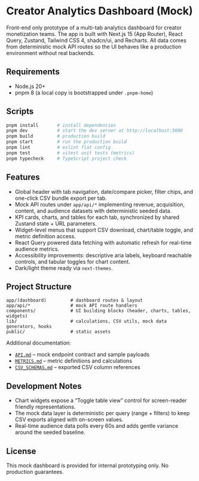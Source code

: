 # Creator Analytics Dashboard (Mock)

Front-end only prototype of a multi-tab analytics dashboard for creator monetization teams. The app is built with Next.js 15 (App Router), React Query, Zustand, Tailwind CSS 4, shadcn/ui, and Recharts. All data comes from deterministic mock API routes so the UI behaves like a production environment without real backends.

## Requirements

- Node.js 20+
- pnpm 8 (a local copy is bootstrapped under `.pnpm-home`)

## Scripts

```bash
pnpm install       # install dependencies
pnpm dev           # start the dev server at http://localhost:3000
pnpm build         # production build
pnpm start         # run the production build
pnpm lint          # eslint flat config
pnpm test          # vitest unit tests (metrics)
pnpm typecheck     # TypeScript project check
```

## Features

- Global header with tab navigation, date/compare picker, filter chips, and one-click CSV bundle export per tab.
- Mock API routes under `app/api/*` implementing revenue, acquisition, content, and audience datasets with deterministic seeded data.
- KPI cards, charts, and tables for each tab, synchronized by shared Zustand state + URL parameters.
- Widget-level menus that support CSV download, chart/table toggle, and metric definition access.
- React Query powered data fetching with automatic refresh for real-time audience metrics.
- Accessibility improvements: descriptive aria labels, keyboard reachable controls, and tabular toggles for chart content.
- Dark/light theme ready via `next-themes`.

## Project Structure

```
app/(dashboard)         # dashboard routes & layout
app/api/*               # mock API route handlers
components/             # UI building blocks (header, charts, tables, widgets)
lib/                    # calculations, CSV utils, mock data generators, hooks
public/                 # static assets
```

Additional documentation:

- [`API.md`](./API.md) – mock endpoint contract and sample payloads
- [`METRICS.md`](./METRICS.md) – metric definitions and calculations
- [`CSV_SCHEMAS.md`](./CSV_SCHEMAS.md) – exported CSV column references

## Development Notes

- Chart widgets expose a “Toggle table view” control for screen-reader friendly representations.
- The mock data layer is deterministic per query (range + filters) to keep CSV exports aligned with on-screen values.
- Real-time audience data polls every 60s and adds gentle variance around the seeded baseline.

## License

This mock dashboard is provided for internal prototyping only. No production guarantees.
